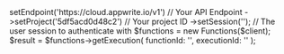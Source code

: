 <?php

use Getapp\Client;
use Getapp\Services\Functions;

$client = (new Client())
    ->setEndpoint('https://cloud.appwrite.io/v1') // Your API Endpoint
    ->setProject('5df5acd0d48c2') // Your project ID
    ->setSession(''); // The user session to authenticate with

$functions = new Functions($client);

$result = $functions->getExecution(
    functionId: '<FUNCTION_ID>',
    executionId: '<EXECUTION_ID>'
);